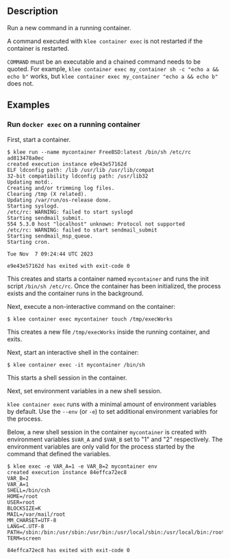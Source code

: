 ## Description

Run a new command in a running container.

A command executed with `klee container exec` is not restarted if
the container is restarted.

`COMMAND` must be an executable and a chained command needs to be quoted.
For example, `klee container exec my_container sh -c "echo a && echo b"` works,
but `klee container exec my_container "echo a && echo b"` does not.

## Examples

### Run `docker exec` on a running container

First, start a container.

```console
$ klee run --name mycontainer FreeBSD:latest /bin/sh /etc/rc
ad813478a0ec
created execution instance e9e43e57162d
ELF ldconfig path: /lib /usr/lib /usr/lib/compat
32-bit compatibility ldconfig path: /usr/lib32
Updating motd:.
Creating and/or trimming log files.
Clearing /tmp (X related).
Updating /var/run/os-release done.
Starting syslogd.
/etc/rc: WARNING: failed to start syslogd
Starting sendmail_submit.
554 5.3.0 host "localhost" unknown: Protocol not supported
/etc/rc: WARNING: failed to start sendmail_submit
Starting sendmail_msp_queue.
Starting cron.

Tue Nov  7 09:24:44 UTC 2023

e9e43e57162d has exited with exit-code 0
```

This creates and starts a container named `mycontainer` and runs the init
script `/bin/sh /etc/rc`. Once the container has been initialized, the process
exists and the container runs in the background.

Next, execute a non-interactive command on the container:

```console
$ klee container exec mycontainer touch /tmp/execWorks
```

This creates a new file `/tmp/execWorks` inside the running container,
and exits.

Next, start an interactive shell in the container:

```console
$ klee container exec -it mycontainer /bin/sh
```

This starts a shell session in the container.

Next, set environment variables in a new shell session.

`klee container exec` runs with a minimal amount of environment variables
by default. Use the `--env` (or `-e`) to set additional environment variables
for the process.

Below, a new shell session in the container `mycontainer` is created with
environment variables `$VAR_A` and `$VAR_B` set to "1" and "2" respectively.
The environment variables are only valid for the process started by the
command that defined the variables.

```console
$ klee exec -e VAR_A=1 -e VAR_B=2 mycontainer env
created execution instance 84effca72ec8
VAR_B=2
VAR_A=1
SHELL=/bin/csh
HOME=/root
USER=root
BLOCKSIZE=K
MAIL=/var/mail/root
MM_CHARSET=UTF-8
LANG=C.UTF-8
PATH=/sbin:/bin:/usr/sbin:/usr/bin:/usr/local/sbin:/usr/local/bin:/root/bin
TERM=screen

84effca72ec8 has exited with exit-code 0
```
